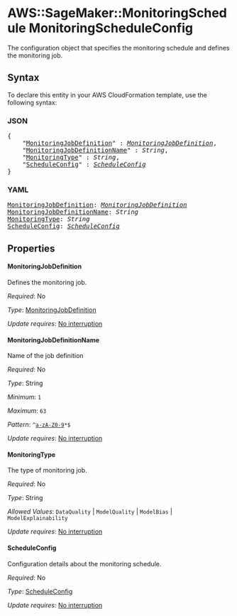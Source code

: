 # AWS::SageMaker::MonitoringSchedule MonitoringScheduleConfig

The configuration object that specifies the monitoring schedule and defines the monitoring job.

## Syntax

To declare this entity in your AWS CloudFormation template, use the following syntax:

### JSON

<pre>
{
    "<a href="#monitoringjobdefinition" title="MonitoringJobDefinition">MonitoringJobDefinition</a>" : <i><a href="monitoringjobdefinition.md">MonitoringJobDefinition</a></i>,
    "<a href="#monitoringjobdefinitionname" title="MonitoringJobDefinitionName">MonitoringJobDefinitionName</a>" : <i>String</i>,
    "<a href="#monitoringtype" title="MonitoringType">MonitoringType</a>" : <i>String</i>,
    "<a href="#scheduleconfig" title="ScheduleConfig">ScheduleConfig</a>" : <i><a href="scheduleconfig.md">ScheduleConfig</a></i>
}
</pre>

### YAML

<pre>
<a href="#monitoringjobdefinition" title="MonitoringJobDefinition">MonitoringJobDefinition</a>: <i><a href="monitoringjobdefinition.md">MonitoringJobDefinition</a></i>
<a href="#monitoringjobdefinitionname" title="MonitoringJobDefinitionName">MonitoringJobDefinitionName</a>: <i>String</i>
<a href="#monitoringtype" title="MonitoringType">MonitoringType</a>: <i>String</i>
<a href="#scheduleconfig" title="ScheduleConfig">ScheduleConfig</a>: <i><a href="scheduleconfig.md">ScheduleConfig</a></i>
</pre>

## Properties

#### MonitoringJobDefinition

Defines the monitoring job.

_Required_: No

_Type_: <a href="monitoringjobdefinition.md">MonitoringJobDefinition</a>

_Update requires_: [No interruption](https://docs.aws.amazon.com/AWSCloudFormation/latest/UserGuide/using-cfn-updating-stacks-update-behaviors.html#update-no-interrupt)

#### MonitoringJobDefinitionName

Name of the job definition

_Required_: No

_Type_: String

_Minimum_: <code>1</code>

_Maximum_: <code>63</code>

_Pattern_: <code>^[a-zA-Z0-9](-*[a-zA-Z0-9])*$</code>

_Update requires_: [No interruption](https://docs.aws.amazon.com/AWSCloudFormation/latest/UserGuide/using-cfn-updating-stacks-update-behaviors.html#update-no-interrupt)

#### MonitoringType

The type of monitoring job.

_Required_: No

_Type_: String

_Allowed Values_: <code>DataQuality</code> | <code>ModelQuality</code> | <code>ModelBias</code> | <code>ModelExplainability</code>

_Update requires_: [No interruption](https://docs.aws.amazon.com/AWSCloudFormation/latest/UserGuide/using-cfn-updating-stacks-update-behaviors.html#update-no-interrupt)

#### ScheduleConfig

Configuration details about the monitoring schedule.

_Required_: No

_Type_: <a href="scheduleconfig.md">ScheduleConfig</a>

_Update requires_: [No interruption](https://docs.aws.amazon.com/AWSCloudFormation/latest/UserGuide/using-cfn-updating-stacks-update-behaviors.html#update-no-interrupt)

